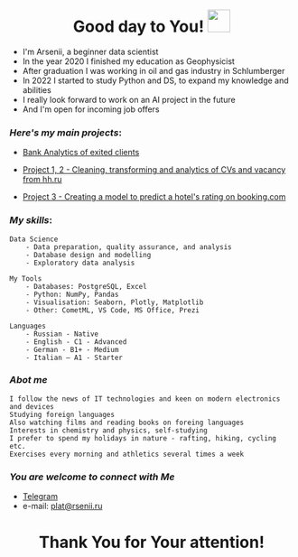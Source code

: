 <h1 align="center" width="100"> Good day to You! <img src="https://media.giphy.com/media/hvRJCLFzcasrR4ia7z/giphy.gif" width="40"></h1>

* I'm Arsenii, a beginner data scientist
* In the year 2020 I finished my education as Geophysicist
* After graduation I was working in oil and gas industry in Schlumberger
* In 2022 I started to study Python and DS, to expand my knowledge and abilities
* I really look forward to work on an AI project in the future
* And I'm open for incoming job offers


###  *Here's my main projects*:
+ [Bank Analytics of exited clients](https://github.com/Sesha3000/Bank_Analytics)

+ [Project 1, 2 - Cleaning, transforming and analytics of CVs and vacancy from hh.ru](https://github.com/Sesha3000/Project_1_hh.ru_analytics)

+ [Project 3 - Creating a model to predict a hotel's rating on booking.com](https://github.com/PlatArs/PROJECT-3_Hotels_ML)

###  *My skills*:

    Data Science
        - Data preparation, quality assurance, and analysis
        - Database design and modelling
        - Exploratory data analysis

    My Tools
        - Databases: PostgreSQL, Excel
        - Python: NumPy, Pandas
        - Visualisation: Seaborn, Plotly, Matplotlib
        - Other: CometML, VS Code, MS Office, Prezi
        
    Languages
        - Russian - Native
        - English - C1 - Advanced
        - German - B1+ - Medium
        - Italian – A1 - Starter
        
### *Abot me*
    I follow the news of IT technologies and keen on modern electronics and devices
    Studying foreign languages
    Also watching films and reading books on foreing languages
    Interests in chemistry and physics, self-studying
    I prefer to spend my holidays in nature - rafting, hiking, cycling etc.
    Exercises every morning and athletics several times a week 

### *You are welcome to connect with Me*
   - [Telegram](https://t.me/PlatArs)
   - e-mail: [plat@rsenii.ru](plat@rsenii.ru)


<h1 align="center">Thank You for Your attention!</h1>

